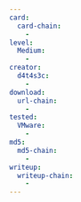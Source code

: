 ```yaml
---
card:
  card-chain:
    -
level:
  Medium:
    -
creator:
  d4t4s3c:
    -
download:
  url-chain:
    -
tested:
  VMware:
    -
md5:
  md5-chain:
    -
writeup:
  writeup-chain:
    -
---
```

